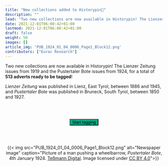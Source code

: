 ```yaml
---
title: "New collections added to Historypin📍"
description: ""
lead: "Two new collections are now available in Historypin! The Lienzer Zeitung issues from 1919 and the..."
date: 2021-12-01T06:00:42+01:00
lastmod: 2021-12-01T06:00:42+01:00
draft: false
weight: 50
images: []
article_img: 'PUB_1924_01_04_0006_Page1_Block12.png'
contributors: ["Eurac Research"]
---
```


Two new collections are now available in Historypin! The Lienzer Zeitung issues from 1919 and the Pustertaler Bote issues from 1924, for a total of <strong>513 adverts ready to be tagged</strong>!

<em>Lienzer Zeitung</em> was published in Lienz, East Tyrol, between 1886 and 1945, and <em>Pustertaler Bote</em> was published in Bruneck, South Tyrol, between 1850 and 1927.


<br /><br />


<p style="text-align: center"><a href="https://www.historypin.org/en/zeit-shift" target="_blank"><button type="button" class="btn btn-success" style="background-color: #00A984;">Start tagging</button></a></p>


<br /><br />

<center>
  {{< img src="PUB_1924_01_04_0006_Page1_Block12.png" alt="Newspaper image" caption="Picture of a man pushing a wheelbarrow, <em>Pustertaler Bote</em>, 4th January 1924. <a href='https://digital.tessmann.it/tessmannDigital/Zeitungsarchiv/Seite/Zeitung/8/1/04.01.1924/79652/6' target='_blank'>Teßmann Digital</a>. Image licensed under <a href='http://creativecommons.org/licenses/by/4.0/' target='_blank'>CC BY 4.0</a>">}}
</center>
